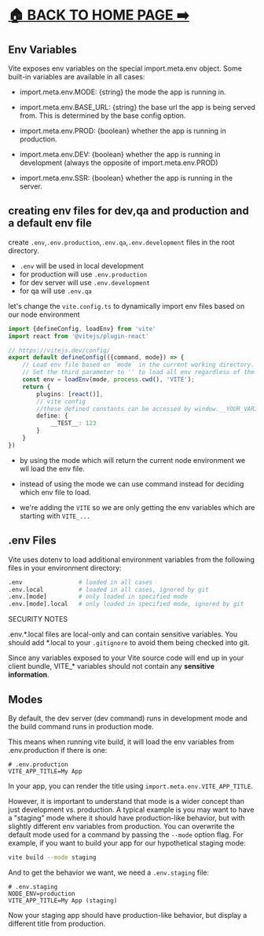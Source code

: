 # [🏠 BACK TO HOME PAGE ➡️](../readme.md)

## Env Variables

Vite exposes env variables on the special import.meta.env object. Some built-in variables are available in all cases:

- import.meta.env.MODE: {string} the mode the app is running in.

- import.meta.env.BASE_URL: {string} the base url the app is being served from. This is determined by the base config
  option.

- import.meta.env.PROD: {boolean} whether the app is running in production.

- import.meta.env.DEV: {boolean} whether the app is running in development (always the opposite of import.meta.env.PROD)

- import.meta.env.SSR: {boolean} whether the app is running in the server.

## creating env files for dev,qa and production and a default env file

create `.env`,`.env.production`,`.env.qa`,`.env.development` files in the root directory.

- `.env` will be used in local development
- for production will use `.env.production`
- for dev server will use `.env.development`
- for qa will use `.env.qa`

let's change the `vite.config.ts` to dynamically import env files based on our node environment

```ts
import {defineConfig, loadEnv} from 'vite'
import react from '@vitejs/plugin-react'

// https://vitejs.dev/config/
export default defineConfig(({command, mode}) => {
    // Load env file based on `mode` in the current working directory.
    // Set the third parameter to '' to load all env regardless of the `VITE_` prefix.
    const env = loadEnv(mode, process.cwd(), 'VITE');
    return {
        plugins: [react()],
        // vite config
        //these defined constants can be accessed by window.__YOUR_VARIABLE_NAME
        define: {
            __TEST__: 123
        }
    }
})

```

- by using the mode which will return the current node environment we wll load the
  env file.

- instead of using the mode we can use command instead for deciding which env file to load.

- we're adding the  `VITE` so we are only getting the env variables which are starting with `VITE_...`

## .env Files

Vite uses dotenv to load additional environment variables from the following files in your environment directory:

```bash
.env                # loaded in all cases
.env.local          # loaded in all cases, ignored by git
.env.[mode]         # only loaded in specified mode
.env.[mode].local   # only loaded in specified mode, ignored by git

```

SECURITY NOTES

.env.*.local files are local-only and can contain sensitive variables.
You should add *.local to your `.gitignore` to avoid them being checked into git.

Since any variables exposed to your Vite source code will end up in your client bundle,
VITE_* variables should not contain any **sensitive information**.

## Modes

By default, the dev server (dev command) runs in development mode and the build command runs in production mode.

This means when running vite build, it will load the env variables from .env.production if there is one:

```
# .env.production
VITE_APP_TITLE=My App
```

In your app, you can render the title using `import.meta.env.VITE_APP_TITLE`.

However, it is important to understand that mode is a wider concept than just development vs. production.
A typical example is you may want to have a "staging" mode where it should have production-like behavior,
but with slightly different env variables from production.
You can overwrite the default mode used for a command by passing the `--mode` option flag.
For example, if you want to build your app for our hypothetical staging mode:

```bash
vite build --mode staging
```

And to get the behavior we want, we need a `.env.staging` file:

```
# .env.staging
NODE_ENV=production
VITE_APP_TITLE=My App (staging)
```

Now your staging app should have production-like behavior, but display a different title from production.